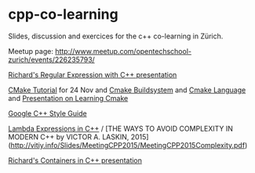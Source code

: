 # cpp-co-learning

Slides, discussion and exercices for the c++ co-learning in Zürich.

Meetup page: http://www.meetup.com/opentechschool-zurich/events/226235793/


[Richard's Regular Expression with C++ presentation](http://opentechschool-zurich.github.io/cpp-co-learning/programming-principles-and-practice/09-classes-etc/Richard/RegexPresentation/app/index.html)

[CMake Tutorial](https://cmake.org/cmake-tutorial/) for 24 Nov and [Cmake Buildsystem](https://cmake.org/cmake/help/v3.4/manual/cmake-buildsystem.7.html) and [Cmake Language](https://cmake.org/cmake/help/v3.4/manual/cmake-language.7.html) and [Presentation on Learning Cmake](http://www.elpauer.org/stuff/learning_cmake.pdf)

[Google C++ Style Guide](https://google.github.io/styleguide/cppguide.html)

[Lambda Expressions in C++](http://stackoverflow.com/questions/7627098/what-is-a-lambda-expression-in-c11) / 
[THE WAYS TO AVOID COMPLEXITY
IN MODERN C++ by VICTOR A. LASKIN, 2015] (http://vitiy.info/Slides/MeetingCPP2015/MeetingCPP2015Complexity.pdf)

[Richard's Containers in C++ presentation](http://opentechschool-zurich.github.io/cpp-co-learning/programming-principles-and-practice/20-containers-iterators/Richard/ContainersPresentation/app/index.html)
